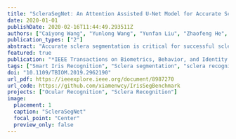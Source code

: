 ```yaml
---
title: "ScleraSegNet: An Attention Assisted U-Net Model for Accurate Sclera Segmentation"
date: 2020-01-01
publishDate: 2020-02-16T11:44:49.293511Z
authors: ["Caiyong Wang", "Yunlong Wang", "Yunfan Liu", "Zhaofeng He", "Ran He", "Zhenan Sun"]
publication_types: ["2"]
abstract: "Accurate sclera segmentation is critical for successful sclera recognition. However, studies on sclera segmentation algorithms are still limited in the literature. In this paper, we propose a novel sclera segmentation method based on the improved U-Net model, named as ScleraSegNet. We perform in-depth analysis regarding the structure of U-Net model, and propose to embed an attention module into the central bottleneck part between the contracting path and the expansive path of U-Net to strengthen the ability of learning discriminative representations. We compare different attention modules and find that channel-wise attention is the most effective in improving the performance of the segmentation network. Besides, we evaluate the effectiveness of data augmentation process in improving the generalization ability of the segmentation network. Experiment results show that the best performing configuration of the proposed method achieves state-of-the-art performance with F-measure values of 91.43%, 89.54% on UBIRIS.v2 and MICHE, respectively."
featured: true
publication: "*IEEE Transactions on Biometrics, Behavior, and Identity Science (TBIOM)*"
tags: ["Smart Iris Recognition", "Sclera segmentation", "sclera recognition", "U-net", "attention mechanism", "SSBC"]
doi: "10.1109/TBIOM.2019.2962190"
url_pdf: https://ieeexplore.ieee.org/document/8987270
url_code: https://github.com/xiamenwcy/IrisSegBenchmark
projects: ["Ocular Recognition", "Sclera Recognition"]
image:
  placement: 1
  caption: "ScleraSegNet"
  focal_point: "Center"
  preview_only: false
---
```


